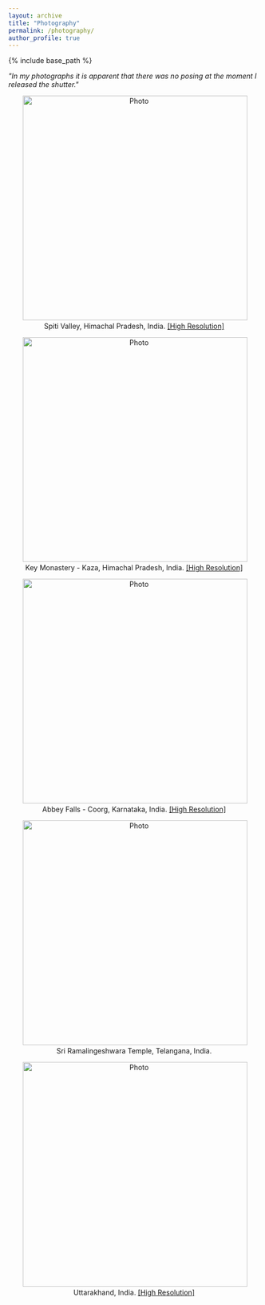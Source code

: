 ```yaml
---
layout: archive
title: "Photography"
permalink: /photography/
author_profile: true
---
```


{% include base_path %}

<i>"In my photographs it is apparent that there was no posing at the moment I released the shutter."</i>

<p align="center">
  <img src="https://adityakuppa26.github.io/images/spiti-min.jpeg?raw=true" alt="Photo" style="width: 450px;"/> 
 <br/>
 Spiti Valley, Himachal Pradesh, India. <a href="https://adityakuppa26.github.io/images/spiti.jpeg">[High Resolution]</a>
 </p>

<p align="center">
  <img src="https://adityakuppa26.github.io/images/keymonastery-min.jpeg?raw=true" alt="Photo" style="width: 450px;"/> 
 <br/>
 Key Monastery - Kaza, Himachal Pradesh, India. <a href="https://adityakuppa26.github.io/images/keymonastery.jpeg">[High Resolution]</a>
 </p>

<p align="center">
  <img src="https://adityakuppa26.github.io/images/coorg-min.JPG?raw=true" alt="Photo" style="width: 450px;"/> 
 <br/>
 Abbey Falls - Coorg, Karnataka, India. <a href="https://adityakuppa26.github.io/images/coorg.JPG">[High Resolution]</a>
</p>

<p align="center">
  <img src="https://adityakuppa26.github.io/images/kandi.png?raw=true" alt="Photo" style="width: 450px;"/> 
 <br/>
 Sri Ramalingeshwara Temple, Telangana, India.
</p>

<p align="center">
  <img src="https://adityakuppa26.github.io/images/uttarakhand-min.JPG?raw=true" alt="Photo" style="width: 450px;"/> 
 <br/>
 Uttarakhand, India. <a href="https://adityakuppa26.github.io/images/uttarakhand.JPG">[High Resolution]</a>
</p>
